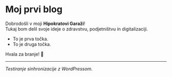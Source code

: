 # Moj prvi blog

Dobrodošli v moji **Hipokratovi Garaži**!  
Tukaj bom delil svoje ideje o zdravstvu, podjetništvu in digitalizaciji.

- To je prva točka.
- To je druga točka.

Hvala za branje! 🚀

---
*Testiranje sinhronizacije z WordPressom.*
